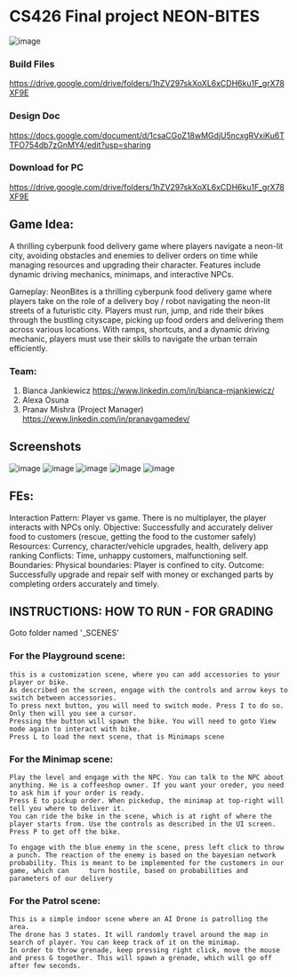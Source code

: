 # CS426 Final project NEON-BITES

![image](https://raw.githubusercontent.com/bjank2/cs426_NeonBites/main/nbICON.png)
### Build Files
https://drive.google.com/drive/folders/1hZV297skXoXL6xCDH6ku1F_grX78XF9E

### Design Doc
https://docs.google.com/document/d/1csaCGoZ18wMGdjU5ncxgRVxiKu6TTFO754db7zGnMY4/edit?usp=sharing 

### Download for PC
https://drive.google.com/drive/folders/1hZV297skXoXL6xCDH6ku1F_grX78XF9E

## Game Idea:
A thrilling cyberpunk food delivery game where players navigate a neon-lit city, avoiding obstacles and enemies to deliver orders on time while managing resources and upgrading their character. Features include dynamic driving mechanics, minimaps, and interactive NPCs. 

Gameplay: NeonBites is a thrilling cyberpunk food delivery game where players take on the role of a delivery boy / robot navigating the neon-lit streets of a futuristic city. Players must run, jump, and ride their bikes through the bustling cityscape, picking up food orders and delivering them across various locations. With ramps, shortcuts, and a dynamic driving mechanic, players must use their skills to navigate the urban terrain efficiently.

### Team: 
1. Bianca Jankiewicz https://www.linkedin.com/in/bianca-mjankiewicz/
2. Alexa Osuna
3. Pranav Mishra (Project Manager) https://www.linkedin.com/in/pranavgamedev/

## Screenshots
![image](https://raw.githubusercontent.com/bjank2/cs426_NeonBites/main/1.png)
![image](https://raw.githubusercontent.com/bjank2/cs426_NeonBites/main/111.png)
![image](https://raw.githubusercontent.com/bjank2/cs426_NeonBites/main/1111.png)
![image](https://raw.githubusercontent.com/bjank2/cs426_NeonBites/main/2.png)
![image](https://raw.githubusercontent.com/bjank2/cs426_NeonBites/main/12.png)

## FEs:
Interaction Pattern: Player vs game. There is no multiplayer, the player interacts with NPCs only.
Objective: Successfully and accurately deliver food to customers (rescue, getting the food to the customer safely)
Resources: Currency, character/vehicle upgrades, health, delivery app ranking
Conflicts: Time, unhappy customers, malfunctioning self. 
Boundaries: Physical boundaries: Player is confined to city. 
Outcome: Successfully upgrade and repair self with money or exchanged parts by completing orders accurately and timely. 

## INSTRUCTIONS: HOW TO RUN - FOR GRADING

Goto folder named '_SCENES'

### For the Playground scene:
	this is a customization scene, where you can add accessories to your player or bike. 
	As described on the screen, engage with the controls and arrow keys to switch between accessories. 
	To press next button, you will need to switch mode. Press I to do so. Only then will you see a cursor. 
	Pressing the button will spawn the bike. You will need to goto View mode again to interact with bike. 
	Press L to load the next scene, that is Minimaps scene

### For the Minimap scene:
	Play the level and engage with the NPC. You can talk to the NPC about anything. He is a coffeeshop owner. If you want your oreder, you need to ask him if your order is ready. 
	Press E to pickup order. When pickedup, the minimap at top-right will tell you where to deliver it.
	You can ride the bike in the scene, which is at right of where the player starts from. Use the controls as described in the UI screen. Press P to get off the bike.
	
	To engage with the blue enemy in the scene, press left click to throw a punch. The reaction of the enemy is based on the bayesian network probability. This is meant to be implemented for the customers in our game, which can 	turn hostile, based on probabilities and parameters of our delivery

### For the Patrol scene:
	This is a simple indoor scene where an AI Drone is patrolling the area. 
	The drone has 3 states. It will randomly travel around the map in search of player. You can keep track of it on the minimap.
	In order to throw grenade, keep pressing right click, move the mouse and press G together. This will spawn a grenade, which will go off after few seconds.
